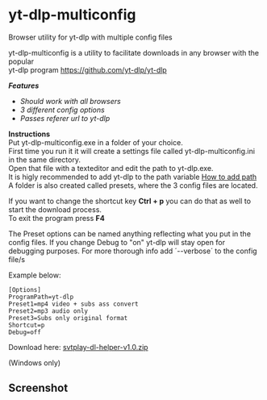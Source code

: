 # yt-dlp-multiconfig
Browser utility for yt-dlp with multiple config files

yt-dlp-multiconfig is a utility to facilitate downloads in any browser with the popular  
yt-dlp program https://github.com/yt-dlp/yt-dlp

_**Features**_
 - _Should work with all browsers_
 - _3 different config options_
  - _Passes referer url to yt-dlp_
  
  **Instructions**  
Put yt-dlp-multiconfig.exe in a folder of your choice.  
First time you run it it will create a settings file called yt-dlp-multiconfig.ini in the same directory.  
Open that file with a texteditor and edit the path to yt-dlp.exe.   
It is higly recommended to add yt-dlp to the path variable [How to add path](https://www.architectryan.com/2018/03/17/add-to-the-path-on-windows-10/)  
A folder is also created called presets, where the 3 config files are located.
 
If you want to change the shortcut key **Ctrl + p** you can do that as well to start the download process.  
To exit the program press **F4**

The Preset options can be named anything reflecting what you put in the config files.
If you change Debug to "on" yt-dlp will stay open for debugging purposes.
For more thorough info add ´--verbose´ to the config file/s

Example below:
```
[Options]
ProgramPath=yt-dlp
Preset1=mp4 video + subs ass convert
Preset2=mp3 audio only
Preset3=Subs only original format
Shortcut=p
Debug=off
```
Download here: [svtplay-dl-helper-v1.0.zip](https://github.com/dobbelina/svtplay-dl-helper/releases/download/v1.0-Windows/svtplay-dl-helper-v1.0.zip)



(Windows only)  


## Screenshot




